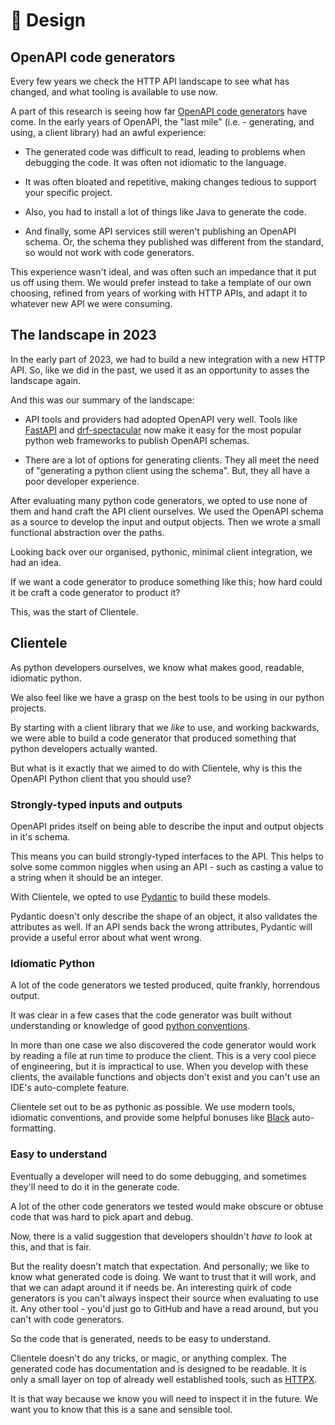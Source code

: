 # 🎨 Design

## OpenAPI code generators

Every few years we check the HTTP API landscape to see what has changed, and what tooling is available to use now.

A part of this research is seeing how far [OpenAPI code generators](https://www.openapis.org/) have come.  In the early years of OpenAPI, the "last mile" (i.e. - generating, and using, a client library) had an awful experience:

* The generated code was difficult to read, leading to problems when debugging the code. It was often not idiomatic to the language.

* It was often bloated and repetitive, making changes tedious to support your specific project.

* Also, you had to install a lot of things like Java to generate the code.

* And finally, some API services still weren't publishing an OpenAPI schema. Or, the schema they published was different from the standard, so would not work with code generators.

This experience wasn't ideal, and was often such an impedance that it put us off using them. We would prefer instead to take a template of our own choosing, refined from years of working with HTTP APIs, and adapt it to whatever new API we were consuming.

## The landscape in 2023

In the early part of 2023, we had to build a new integration with a new HTTP API. So, like we did in the past, we used it as an opportunity to asses the landscape again.

And this was our summary of the landscape:

* API tools and providers had adopted OpenAPI very well. Tools like [FastAPI](https://fastapi.tiangolo.com/) and [drf-spectacular](https://github.com/tfranzel/drf-spectacular) now make it easy for the most popular python web frameworks to publish OpenAPI schemas.

* There are a lot of options for generating clients. They all meet the need of "generating a python client using the schema". But, they all have a poor developer experience.

After evaluating many python code generators, we opted to use none of them and hand craft the API client ourselves. We used the OpenAPI schema as a source to develop the input and output objects.  Then we wrote a small functional abstraction over the paths.

Looking back over our organised, pythonic, minimal client integration, we had an idea.

If we want a code generator to produce something like this; how hard could it be craft a code generator to product it?

This, was the start of Clientele.

## Clientele

As python developers ourselves, we know what makes good, readable, idiomatic python.

We also feel like we have a grasp on the best tools to be using in our python projects.

By starting with a client library that we _like_ to use, and working backwards, we were able to build a code generator that produced something that python developers actually wanted.

But what is it exactly that we aimed to do with Clientele, why is this the OpenAPI Python client that you should use?

### Strongly-typed inputs and outputs

OpenAPI prides itself on being able to describe the input and output objects in it's schema.

This means you can build strongly-typed interfaces to the API. This helps to solve some common niggles when using an API - such as casting a value to a string when it should be an integer.

With Clientele, we opted to use [Pydantic](https://docs.pydantic.dev/latest/) to build these models.

Pydantic doesn't only describe the shape of an object, it also validates the attributes as well. If an API sends back the wrong attributes, Pydantic will provide a useful error about what went wrong.

### Idiomatic Python

A lot of the code generators we tested produced, quite frankly, horrendous output.

It was clear in a few cases that the code generator was built without understanding or knowledge of good [python conventions](https://realpython.com/lessons/zen-of-python/).

In more than one case we also discovered the code generator would work by reading a file at run time to produce the client. This is a very cool piece of engineering, but it is impractical to use. When you develop with these clients, the available functions and objects don't exist and you can't use an IDE's auto-complete feature.

Clientele set out to be as pythonic as possible. We use modern tools,  idiomatic conventions, and provide some helpful bonuses like [Black](https://github.com/psf/black/) auto-formatting.

### Easy to understand

Eventually a developer will need to do some debugging, and sometimes they'll need to do it in the generate code.

A lot of the other code generators we tested would make obscure or obtuse code that was hard to pick apart and debug.

Now, there is a valid suggestion that developers shouldn't _have to_ look at this, and that is fair.

But the reality doesn't match that expectation. And personally; we like to know what generated code is doing. We want to trust that it will work, and that we can adapt around it if needs be. An interesting quirk of code generators is you can't always inspect their source when evaluating to use it. Any other tool - you'd just go to GitHub and have a read around, but you can't with code generators.

So the code that is generated, needs to be easy to understand.

Clientele doesn't do any tricks, or magic, or anything complex. The generated code has documentation and is designed to be readable. It is only a small layer on top of already well established tools, such as [HTTPX](https://github.com/encode/httpx).

It is that way because we know you will need to inspect it in the future. We want you to know that this is a sane and sensible tool.
